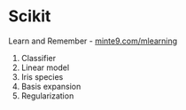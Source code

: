 # Scikit

Learn and Remember - [minte9.com/mlearning](https://www.minte9.com/mlearning)

1. Classifier
2. Linear model
3. Iris species
4. Basis expansion
5. Regularization